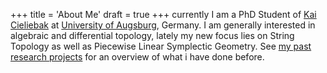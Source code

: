 +++
title = 'About Me'
draft = true
+++
currently I am a PhD Student of [Kai Cieliebak](https://www.uni-augsburg.de/en/fakultaet/mntf/math/prof/geom/kai-cieliebak/) at [University of Augsburg](https://www.uni-augsburg.de/en/), Germany. 
I am generally interested in algebraic and differential topology, lately my new focus lies on String Topology as well as Piecewise Linear Symplectic Geometry.
See [my past research projects](/activities/research/past) for an overview of what i have done before.



